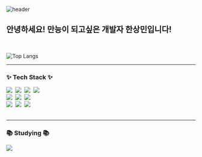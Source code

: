 
<!--<img src="https://capsule-render.vercel.app/api?type=wave&color=auto&height=300&section=header&text=Developer%20SangMin&fontSize=60" /> -->
<!-- ![Top Langs](https://github-readme-stats.vercel.app/api/top-langs/?username=Sangmin4104&layout=compact) -->
 ![header](https://capsule-render.vercel.app/api?type=waving&color=timeGradient&text=Welcome%20to%20SangMin's%20GitHub%20👋&animation=twinkling&fontSize=35&fontAlignY=40&fontAlign=65&height=200)
<!--![header](https://capsule-render.vercel.app/api?type=slice&color=auto&section=header&text=SangMinHan%20&fontSize=90&height=200)  -->

## 안녕하세요! 만능이 되고싶은 개발자 한상민입니다!

<br>

  
![Top Langs](https://github-readme-stats.vercel.app/api/top-langs/?username=Sangmin4104&layout=compact)

<!-- [![SANGMIN's GitHub stats](https://github-readme-stats.vercel.app/api?username=Sangmin4104&include_all_commits=true&theme=nord&hide_border=true&count_private=true)](https://github.com/jiholee0/github-readme-stats) -->

---

<h3>✨ Tech Stack ✨</h3>
<div>
  <img src="https://img.shields.io/badge/react-20232a.svg?style=for-the-badge&logo=react&logoColor=61DAFB" />&nbsp
  <img src="https://img.shields.io/badge/vite-646CFF.svg?style=for-the-badge&logo=vite&logoColor=20232a" />&nbsp
  <img src="https://img.shields.io/badge/.net-512BD4.svg?style=for-the-badge&logo=.NET&logoColor=white" />&nbsp
  <img src="https://img.shields.io/badge/javascript-F7DF1E.svg?style=for-the-badge&logo=javascript&logoColor=20232a" />&nbsp
</div>
<div>
  <img src="https://img.shields.io/badge/html5-E34F26.svg?style=for-the-badge&logo=html5&logoColor=white" />&nbsp
  <img src="https://img.shields.io/badge/css3-1572B6.svg?style=for-the-badge&logo=css3&logoColor=white" />&nbsp
  <img src="https://img.shields.io/badge/spring-6DB33Fa.svg?style=for-the-badge&logo=spring&logoColor=white" />&nbsp
</div>
<div>
  <img src="https://img.shields.io/badge/python-3776AB.svg?style=for-the-badge&logo=python&logoColor=white" />&nbsp
  <img src="https://img.shields.io/badge/mysql-4479A1.svg?style=for-the-badge&logo=mysql&logoColor=white" />&nbsp
  <img src="https://img.shields.io/badge/oracle-F80000?style=for-the-badge&logo=oracle&logoColor=white">
</div>

<br>

---

<h3>📚 Studying 📚</h3>
<div>
  <img src="https://img.shields.io/badge/typescript-3178C6.svg?style=for-the-badge&logo=TypeScript&logoColor=61DAFB" />&nbsp
</div>

<br>
